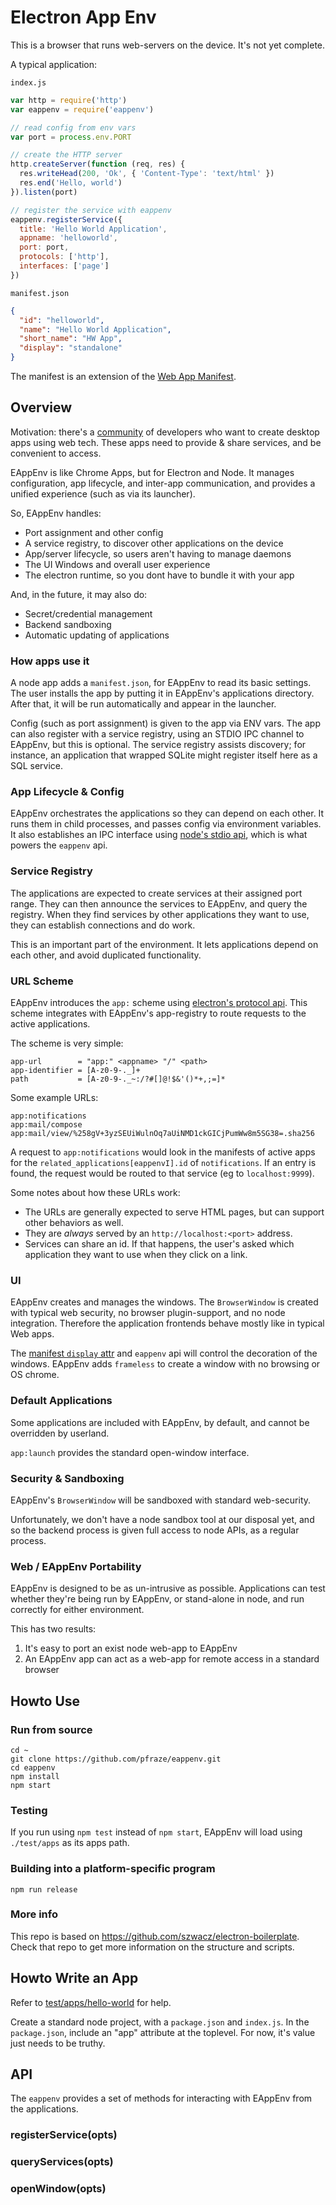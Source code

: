 Electron App Env
=====

This is a browser that runs web-servers on the device.
It's not yet complete.

A typical application:

`index.js`
```js
var http = require('http')
var eappenv = require('eappenv')

// read config from env vars
var port = process.env.PORT

// create the HTTP server
http.createServer(function (req, res) {
  res.writeHead(200, 'Ok', { 'Content-Type': 'text/html' })
  res.end('Hello, world')
}).listen(port)

// register the service with eappenv
eappenv.registerService({
  title: 'Hello World Application',
  appname: 'helloworld',
  port: port,
  protocols: ['http'],
  interfaces: ['page']
})
```

`manifest.json`
```json
{
  "id": "helloworld",
  "name": "Hello World Application",
  "short_name": "HW App",
  "display": "standalone"
}
```

The manifest is an extension of the [Web App Manifest](https://developer.mozilla.org/en-US/docs/Web/Manifest).

## Overview

Motivation: there's a [community](https://github.com/ssbc) of developers who want to create desktop apps using web tech.
These apps need to provide & share services, and be convenient to access.

EAppEnv is like Chrome Apps, but for Electron and Node.
It manages configuration, app lifecycle, and inter-app communication, and provides a unified experience (such as via its launcher).

So, EAppEnv handles:
 - Port assignment and other config
 - A service registry, to discover other applications on the device
 - App/server lifecycle, so users aren't having to manage daemons
 - The UI Windows and overall user experience
 - The electron runtime, so you dont have to bundle it with your app

And, in the future, it may also do:
 - Secret/credential management
 - Backend sandboxing
 - Automatic updating of applications

### How apps use it

A node app adds a `manifest.json`, for EAppEnv to read its basic settings.
The user installs the app by putting it in EAppEnv's applications directory.
After that, it will be run automatically and appear in the launcher.

Config (such as port assignment) is given to the app via ENV vars.
The app can also register with a service registry, using an STDIO IPC channel to EAppEnv, but this is optional.
The service registry assists discovery; for instance, an application that wrapped SQLite might register itself here as a SQL service.

### App Lifecycle & Config

EAppEnv orchestrates the applications so they can depend on each other.
It runs them in child processes, and passes config via environment variables.
It also establishes an IPC interface using [node's stdio api](https://nodejs.org/api/child_process.html#child_process_options_stdio), which is what powers the `eappenv` api.

### Service Registry

The applications are expected to create services at their assigned port range.
They can then announce the services to EAppEnv, and query the registry.
When they find services by other applications they want to use, they can establish connections and do work.

This is an important part of the environment.
It lets applications depend on each other, and avoid duplicated functionality.

### URL Scheme

EAppEnv introduces the `app:` scheme using [electron's protocol api](http://electron.atom.io/docs/v0.36.5/api/protocol/).
This scheme integrates with EAppEnv's app-registry to route requests to the active applications.

The scheme is very simple:

```
app-url        = "app:" <appname> "/" <path>
app-identifier = [A-z0-9-._]+
path           = [A-z0-9-._~:/?#[]@!$&'()*+,;=]*
```

Some example URLs:

```
app:notifications
app:mail/compose
app:mail/view/%258gV+3yzSEUiWulnOq7aUiNMD1ckGICjPumWw8m5SG38=.sha256
````

A request to `app:notifications` would look in the manifests of active apps for the `related_applications[eappenvI].id` of `notifications`.
If an entry is found, the request would be routed to that service (eg to `localhost:9999`).

Some notes about how these URLs work:
 - The URLs are generally expected to serve HTML pages, but can support other behaviors as well.
 - They are *always* served by an `http://localhost:<port>` address.
 - Services can share an id. If that happens, the user's asked which application they want to use when they click on a link.

### UI

EAppEnv creates and manages the windows.
The `BrowserWindow` is created with typical web security, no browser plugin-support, and no node integration.
Therefore the application frontends behave mostly like in typical Web apps.

The [manifest `display` attr](https://developer.mozilla.org/en-US/docs/Web/Manifest#display) and `eappenv` api will control the decoration of the windows.
EAppEnv adds `frameless` to create a window with no browsing or OS chrome.

### Default Applications

Some applications are included with EAppEnv, by default, and cannot be overridden by userland.

`app:launch` provides the standard open-window interface.

### Security & Sandboxing

EAppEnv's `BrowserWindow` will be sandboxed with standard web-security.

Unfortunately, we don't have a node sandbox tool at our disposal yet, and so the backend process is given full access to node APIs, as a regular process.

### Web / EAppEnv Portability

EAppEnv is designed to be as un-intrusive as possible.
Applications can test whether they're being run by EAppEnv, or stand-alone in node, and run correctly for either environment.

This has two results:

 1. It's easy to port an exist node web-app to EAppEnv
 2. An EAppEnv app can act as a web-app for remote access in a standard browser


## Howto Use

### Run from source

```
cd ~
git clone https://github.com/pfraze/eappenv.git
cd eappenv
npm install
npm start
```

### Testing

If you run using `npm test` instead of `npm start`, EAppEnv will load using `./test/apps` as its apps path.

### Building into a platform-specific program

```
npm run release
```

### More info

This repo is based on https://github.com/szwacz/electron-boilerplate.
Check that repo to get more information on the structure and scripts.


## Howto Write an App

Refer to [test/apps/hello-world](./test/apps/hello-world) for help.

Create a standard node project, with a `package.json` and `index.js`.
In the `package.json`, include an "app" attribute at the toplevel.
For now, it's value just needs to be truthy.


## API

The `eappenv` provides a set of methods for interacting with EAppEnv from the applications.

### registerService(opts)

### queryServices(opts)

### openWindow(opts)

